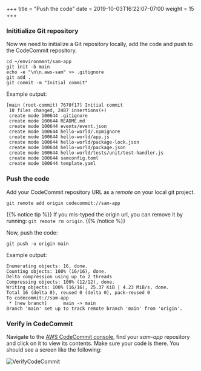 +++
title = "Push the code"
date = 2019-10-03T16:22:07-07:00
weight = 15
+++

### Inititialize Git repository

Now we need to initialize a Git repository locally, add the code and push to the CodeCommit repository.

```
cd ~/environment/sam-app
git init -b main
echo -e "\n\n.aws-sam" >> .gitignore
git add .
git commit -m "Initial commit"
```

Example output:

```text
[main (root-commit) 7670f17] Initial commit
 10 files changed, 2487 insertions(+)
 create mode 100644 .gitignore
 create mode 100644 README.md
 create mode 100644 events/event.json
 create mode 100644 hello-world/.npmignore
 create mode 100644 hello-world/app.js
 create mode 100644 hello-world/package-lock.json
 create mode 100644 hello-world/package.json
 create mode 100644 hello-world/tests/unit/test-handler.js
 create mode 100644 samconfig.toml
 create mode 100644 template.yaml
```

### Push the code

Add your CodeCommit repository URL as a _remote_ on your local git project.

```
git remote add origin codecommit://sam-app
```

{{% notice tip %}}
If you mis-typed the origin url, you can remove it by running: `git remote rm origin`.
{{% /notice %}}

Now, push the code:

```
git push -u origin main
```

Example output:

```text
Enumerating objects: 16, done.
Counting objects: 100% (16/16), done.
Delta compression using up to 2 threads
Compressing objects: 100% (12/12), done.
Writing objects: 100% (16/16), 25.37 KiB | 4.23 MiB/s, done.
Total 16 (delta 0), reused 0 (delta 0), pack-reused 0
To codecommit://sam-app
 * [new branch]      main -> main
Branch 'main' set up to track remote branch 'main' from 'origin'.
```

### Verify in CodeCommit

Navigate to the [AWS CodeCommit console](https://console.aws.amazon.com/codesuite/codecommit/home), find your _sam-app_ repository and click on it to view its contents. Make sure your code is there. You should see a screen like the following:

![VerifyCodeCommit](/images/screenshot-verify-codecommit.png)
